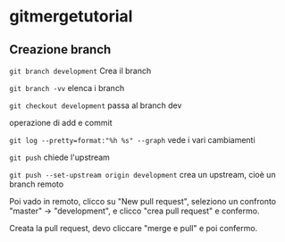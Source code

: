 # gitmergetutorial

## Creazione branch

``git branch development`` Crea il branch

``git branch -vv`` elenca i branch

``git checkout development`` passa al branch dev

operazione di add e commit

``git log --pretty=format:"%h %s" --graph`` vede i vari cambiamenti

``git push`` chiede l'upstream

``git push --set-upstream origin development`` crea un upstream, cioè un branch remoto

Poi vado in remoto, clicco su "New pull request", seleziono un confronto "master" -> "development", e clicco "crea pull request" e confermo.

Creata la pull request, devo cliccare "merge e pull" e poi confermo.
